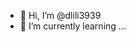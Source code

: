 - 👋 Hi, I’m @dlili3939
- 🌱 I’m currently learning ...

<!---
dlili3939/dlili3939 is a ✨ special ✨ repository because its `README.md` (this file) appears on your GitHub profile.
You can click the Preview link to take a look at your changes.
--->
